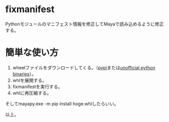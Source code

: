 # fixmanifest
Pythonモジュールのマニフェスト情報を修正してMayaで読み込めるように修正する。

# 簡単な使い方

1. wheelファイルをダウンロードしてくる。（[pypi](https://pypi.python.org/pypi)または[unofficial python binaries](http://www.lfd.uci.edu/~gohlke/pythonlibs/)）。
1. whlを展開する。
1. fixmanifestを実行する。
1. whlに再圧縮する。

そしてmayapy.exe -m pip install hoge.whlしたらいい。

以上。
